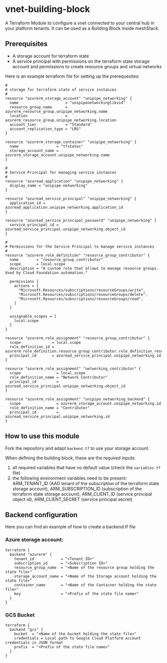 # vnet-building-block
A Terraform Module to configure a vnet connected to your central hub in your platform tenants. It can be used as a Building Block inside meshStack.

## Prerequisites

- A storage account for terraform state
- A service principal with permissions on the terraform state storage account and permissions to create resource groups and virtual networks

Here is an example terraform file for setting up the prerequesites:

```hcl
#
# storage for terraform state of service instances
#
resource "azurerm_storage_account" "unipipe_networking" {
  name                     = "unipipenetworkinglikvid"
  resource_group_name      = azurerm_resource_group.unipipe_networking.name
  location                 = azurerm_resource_group.unipipe_networking.location
  account_tier             = "Standard"
  account_replication_type = "LRS"
}

resource "azurerm_storage_container" "unipipe_networking" {
  name                 = "tfstates"
  storage_account_name = azurerm_storage_account.unipipe_networking.name
}

#
# Service Principal for managing service instances
#
resource "azuread_application" "unipipe_networking" {
  display_name = "unipipe-networking"
}

resource "azuread_service_principal" "unipipe_networking" {
  application_id = azuread_application.unipipe_networking.application_id
}

resource "azuread_service_principal_password" "unipipe_networking" {
  service_principal_id = azuread_service_principal.unipipe_networking.object_id
}

#
# Permissions for the Service Principal to manage service instances
#
resource "azurerm_role_definition" "resource_group_contributor" {
  name        = "resource_group_contributor"
  scope       = local.scope
  description = "A custom role that allows to manage resource groups. Used by Cloud Foundation automation."

  permissions {
    actions = [
      "Microsoft.Resources/subscriptions/resourceGroups/write",
      "Microsoft.Resources/subscriptions/resourceGroups/delete",
      "Microsoft.Resources/subscriptions/resourceGroups/read",
    ]
  }

  assignable_scopes = [
    local.scope
  ]
}

resource "azurerm_role_assignment" "resource_group_contributor" {
  scope              = local.scope
  role_definition_id = azurerm_role_definition.resource_group_contributor.role_definition_resource_id
  principal_id       = azuread_service_principal.unipipe_networking.id
}

resource "azurerm_role_assignment" "networking_contributor" {
  scope                = local.scope
  role_definition_name = "Network Contributor"
  principal_id         = azuread_service_principal.unipipe_networking.object_id
}

resource "azurerm_role_assignment" "unipipe_networking_backend" {
  scope                = azurerm_storage_account.unipipe_networking.id
  role_definition_name = "Contributor"
  principal_id         = azuread_service_principal.unipipe_networking.id
}
```

## How to use this module

Fork the repository and adapt `backend.tf` to use your storage account.

When defining the building block, these are the required inputs:
1. all required variables that have no default value (check the `variables.tf` file)
2. the following environment variables need to be present: ARM_TENANT_ID (AAD tenant of the subscription of the terraform state storage account), ARM_SUBSCRIPTION_ID (subscription of the terraform state storage account), ARM_CLIENT_ID (service principal object id), ARM_CLIENT_SECRET (service principal secret)

## Backend configuration
Here you can find an example of how to create a backend.tf file
### Azure storage account:
```
terraform {
  backend "azurerm" {
    tenant_id            = "<Tenant ID>"
    subscription_id      = "<Subscription ID>"
    resource_group_name  = "<Name of the resource group holding the state file>"
    storage_account_name = "<Name of the Storage account holding the state file>"
    container_name       = "<Name of the Container holding the state file>"
    key                  = "<Prefix of the state file name>"
  }
}
```

### GCS Bucket
```
terraform {
  backend "gcs" {
    bucket  = "<Name of the bucket holding the state file>"
    credentials = Local path to Google Cloud Platform account credentials in JSON format
    prefix  = "<Prefix of the state file name>"
  }
}
```